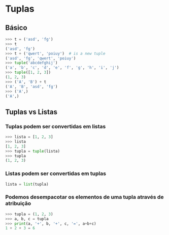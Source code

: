 # Tuplas

## Básico

```python
>>> t = ('asd', 'fg')
>>> t
('asd', 'fg')
>>> t + ('qwert', 'poiuy')  # is a new tuple
('asd', 'fg', 'qwert', 'poiuy')
>>> tuple('abcdefghij')
('a', 'b', 'c', 'd', 'e', 'f', 'g', 'h', 'i', 'j')
>>> tuple([1, 2, 3])
(1, 2, 3)
>>> ('A', 'B') + t
('A', 'B', 'asd', 'fg')
>>> ('A',)
('A',)
```

## Tuplas vs Listas

### Tuplas podem ser convertidas em listas

```python
>>> lista = [1, 2, 3]
>>> lista
[1, 2, 3]
>>> tupla = tuple(lista)
>>> tupla
(1, 2, 3)
```

### Listas podem ser convertidas em tuplas


```python
lista = list(tupla)
```

### Podemos desempacotar os elementos de uma tupla através de atribuição

```python
>>> tupla = (1, 2, 3)
>>> a, b, c = tupla
>>> print(a, '+', b, '+', c, '=', a+b+c)
1 + 2 + 3 = 6
```
